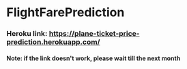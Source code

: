 # FlightFarePrediction


### Heroku link: https://plane-ticket-price-prediction.herokuapp.com/

#### Note: if the link doesn't work, please wait till the next month
